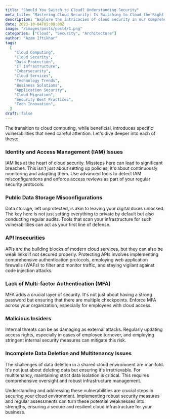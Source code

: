 ```yaml
---
title: "Should You Switch to Cloud? Understanding Security"
meta_title: "Mastering Cloud Security: Is Switching to Cloud the Right Move for Your Business?"
description: "Explore the intricacies of cloud security in our comprehensive blog. Delve into common vulnerabilities, best practices, and real-world case studies to determine if switching to the cloud aligns with your business needs. Learn from experts how to fortify your cloud infrastructure."
date: 2023-10-04T05:00:00Z
image: "/images/posts/post4/1.png"
categories: ["Cloud", "Security", "Architecture"]
author: "Azam Iftikhar"
tags:
  [
    "Cloud Computing",
    "Cloud Security",
    "Data Protection",
    "IT Infrastructure",
    "Cybersecurity",
    "Cloud Services",
    "Technology Trends",
    "Business Solutions",
    "Application Security",
    "Cloud Migration",
    "Security Best Practices",
    "Tech Innovation",
  ]
draft: false
---
```


The transition to cloud computing, while beneficial, introduces specific vulnerabilities that need careful attention. Let's dive deeper into each of these:

### Identity and Access Management (IAM) Issues

IAM lies at the heart of cloud security. Missteps here can lead to significant breaches. This isn't just about setting up policies; it's about continuously monitoring and adapting them. Use advanced tools to detect IAM misconfigurations and enforce access reviews as part of your regular security protocols.

### Public Data Storage Misconfigurations

Data storage, left unprotected, is akin to leaving your digital doors unlocked. The key here is not just setting everything to private by default but also conducting regular audits. Tools that scan your infrastructure for such vulnerabilities can act as your first line of defense.

### API Insecurities

APIs are the building blocks of modern cloud services, but they can also be weak links if not secured properly. Protecting APIs involves implementing comprehensive authentication protocols, employing web application firewalls (WAFs) to filter and monitor traffic, and staying vigilant against code injection attacks.

### Lack of Multi-factor Authentication (MFA)

MFA adds a crucial layer of security. It's not just about having a strong password but ensuring that there are multiple checkpoints. Enforce MFA across your organization, especially for employees with cloud access.

### Malicious Insiders

Internal threats can be as damaging as external attacks. Regularly updating access rights, especially in cases of employee turnover, and employing stringent internal security measures can mitigate this risk.

### Incomplete Data Deletion and Multitenancy Issues

The challenges of data deletion in a shared cloud environment are manifold. It's not just about deleting data but ensuring it's irretrievable. For multitenancy, maintaining strict data isolation is critical. This requires comprehensive oversight and robust infrastructure management.

Understanding and addressing these vulnerabilities are crucial steps in securing your cloud environment. Implementing robust security measures and regular assessments can turn these potential weaknesses into strengths, ensuring a secure and resilient cloud infrastructure for your business.
